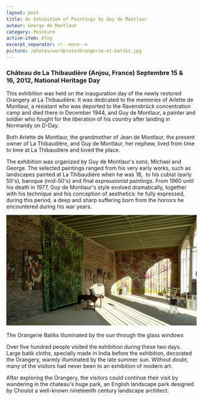 ```yaml
---
layout: post
title: An Exhibition of Paintings by Guy de Montlaur
auteur: George de Montlaur
category: Peinture
active-item: blog
excerpt_separator: <!--more-->
picture: /photos/wordpress/Orangerie-et-batiks.jpg
---
```


### Château de La Thibaudière (Anjou, France) Septembre 15 & 16, 2012, National Heritage Day

This exhibition was held on the inauguration day of the newly restored Orangery at La Thibaudière. It was dedicated to the memories of Arlette de Montlaur, a resistant who was deported to the Ravensbrück concentration camp and died there in December 1944, and Guy de Montlaur, a painter and soldier who fought for the liberation of his country after landing in Normandy on D-Day.

<!--more-->

Both Arlette de Montlaur, the grandmother of Jean de Montlaur, the present owner of La Thibaudière, and Guy de Montlaur, her nephew, lived from time to time at La Thibaudière and loved the place.

The exhibition was organized by Guy de Montlaur's sons, Michael and George. The selected paintings ranged from his very early works, such as landscapes painted at La Thibaudière when he was 18,  to his cubist (early 50's), baroque (mid-50's) and final expressionist paintings. From 1960 until his death in 1977, Guy de Montlaur's style evolved dramatically, together with his technique and his conception of aesthetics: he fully expressed, during this period, a deep and sharp suffering born from the horrors he encountered during his war years.

<img src="/photos/wordpress/Orangerie-et-batiks.jpg" alt="Orangerie et batiks">

The Orangerie Batiks illuminated by the sun through the glass windows

Over five hundred people visited the exhibition during these two days. Large batik cloths, specially made in India before the exhibition, decorated the Orangery, warmly illuminated by the late summer sun. Without doubt, many of the visitors had never been to an exhibition of modern art.

After exploring the Orangery, the visitors could continue their visit by wandering in the chateau's huge park, an English landscape park designed by Choulot a well-known nineteenth century landscape architect.
